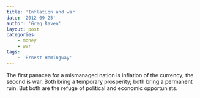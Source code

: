```yaml
---
title: 'Inflation and war'
date: '2012-09-25'
author: 'Greg Raven'
layout: post
categories:
    - money
    - war
tags:
    - 'Ernest Hemingway'
---
```


The first panacea for a mismanaged nation is inflation of the currency; the second is war. Both bring a temporary prosperity; both bring a permanent ruin. But both are the refuge of political and economic opportunists.